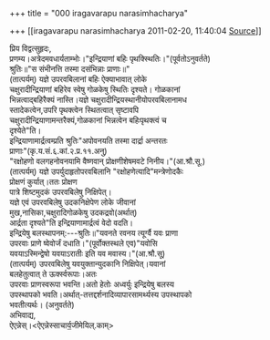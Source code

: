 +++
title = "000 iragavarapu narasimhacharya"

+++
[[iragavarapu narasimhacharya	2011-02-20, 11:40:04 [Source](https://groups.google.com/g/bvparishat/c/-w9S4VXWqB8)]]



प्रिय विद्वत्सुहृदः,  
प्रणम्य।अत्रेदमवधार्यताम्भोः।"इन्द्रियाणां बहिः पृथक्स्थितिः।"(पूर्वतोऽनुवर्तते)  
श्रुतिः॥"स संभीनत्ति तस्मा दसंभिन्नाः प्राणाः॥"  
(तात्पर्यम्) यज्ञे उपरवबिलानां बहिः ऐक्याभावात् लोके  
चक्षुरादीन्द्रियाणां बहिरेव स्वेषु गोळकेषु स्थितिः दृश्यते। गोळकानां  
भिन्नत्वाद्बहिरैक्यं नास्ति।यज्ञे चक्षुरादीन्द्रियस्थानीयोपरवबिलानामध  
स्तादेकत्वेन,उपरि पृथक्त्वेन स्थितत्वात् सृष्टावपि  
चक्षुरादीन्द्रियाणामन्तरैक्यं,गोळकानां भिन्नत्वेन बहिःपृथक्त्वं च  
दृश्येते"ति।  
इन्द्रियाणामार्द्रत्वम्प्रति श्रुतिः"अपोवनयति तस्मा दार्द्रा अन्तरतः  
प्राणाः"(कृ.य.सं.६.कां.२.प्र.११.अनु)  
"रक्षोहणो वलगहनोवनयामि वैष्णवान् प्रोक्षणीशेषमवटे निनीय।"(आ.श्रौ.सू.)  
(तात्पर्यम्) यज्ञे उपर्युदाहृतोपरवबिलानि "रक्षोहणेत्यादि"मन्त्रेणोदकैः  
प्रोक्षणं कुर्यात्।ततः प्रोक्षण  
पात्रे शिष्टमुदकं उपरवबिलेषु निक्षिपेत्।  
यज्ञे एवं उपरवबिलेषु उदकनिक्षेपेण लोके जीवानां  
मुख,नासिका,चक्षुरादिगोळकेषु उदकद्रवो(अर्थात्)  
आर्द्रता दृश्यते"ति इन्द्रियाणामार्द्रत्वं वेदो वदति।  
इन्द्रियेषु बलस्थापनम्:---श्रुतिः॥"यवनते रवनय त्यूर्ग्वै यवः प्राणा  
उपरवाः प्राणे ष्वेवोर्जं दधाति।"(पूर्वोक्तस्थले एव)"यवोसि  
यवयाऽस्मिन्द्वेषो यवयाऽरातीः इति यव मवास्य।"(आ.श्रौ.सू)  
(तात्पर्यम्) उपरवबिलेषु यवयुक्तान्युदकानि निक्षिपेत्।यवानां  
बलहेतुत्वात् ते ऊर्क्स्वरूपाः।अतः  
उपरवाः प्राणस्वरूपा भवन्ति।अतो हेतोः अध्वर्युः इन्द्रियेषु बलस्य  
उपस्थापको भवति।अर्थात्-तत्तद्दर्शनादिव्यापारसामर्थ्यस्य उपस्थापको  
भवतीत्यर्थः। (अनुवर्तते)  
अभिवाद्य,  
ऐएन्नेस्।\<ऐएन्नेस्साचार्य॒जीमेयिल्.काम्>  

